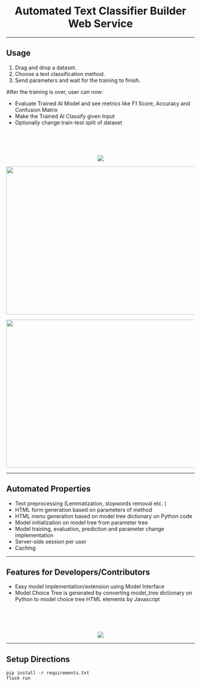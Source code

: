 <h1 align="center">Automated Text Classifier Builder Web Service</h1>
    
---
## Usage    

1.  Drag and drop a dataset.
2.  Choose a text classification method.
3.  Send parameters and wait for the training to finish.

After the training is over, user can now: 
-  Evaluate Trained AI Model and see metrics like F1 Score, Accuracy and Confusion Matrix
-  Make the Trained AI Classify given Input
-  Optionally change train-test split of dataset 

<br>
<br>
<br>
<p align="center">
    <img src="https://github.com/DevMilk/AutoNLPClassifier/blob/local/usage/usage.gif">
</p>            

<p align="center">
  <img width =704 height=396 src="https://github.com/DevMilk/AutoNLPClassifier/blob/local/usage/screenshot.png">
</p>        
<p align="center">
  <img width =704 height=396 src="https://github.com/DevMilk/AutoNLPClassifier/blob/local/usage/screenshot2.png">
</p>       

---

## Automated Properties

-  Text preprocessing (Lemmatization, stopwords removal etc. )
-  HTML form generation based on parameters of method
-  HTML menu generation based on model tree dictionary on Python code
-  Model initialization on model tree from parameter tree
-  Model training, evaluation, prediction and parameter change implementation
-  Server-side session per user
-  Caching
---

## Features for Developers/Contributors    

-  Easy model implementation/extension using Model Interface
-  Model Choice Tree is generated by converting model_tree dictionary on Python to model choice tree HTML elements by Javascript 
<br>
<br>
<br>
<p align="center">
    <img src="https://github.com/DevMilk/AutoNLPClassifier/blob/local/usage/screenshot3.png">
</p>     

---
## Setup Directions


    pip install -r requirements.txt
    flask run


